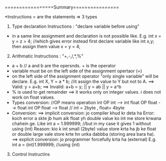 =================Summary================

*Instructions = are the statements 
=> 3 types 

 1. Type declaration Instructions : "declare variable before using"
  * in a same line assignment and declaration is not possible like.
    E.g. int x = y = z = 4; //which gives error
    instead first declare variable like int x,y; then assign them value x = y = 4;

 2. Arithmatic Instructions : "+,-,/,*,%"
  * a + b // a and b are the opersnds. + is the operator
  * variable must be on the left side of the assignment opertaor (=)
  * on the left side of the assignment operator "only single variable" will be declare. 
    E.g. int X, Y = a * b; //it assign the value to Y but not to A.
    ==> Valid: y = a+b; 
    ==> Invalid: a+b = y; || y = ab || y = a^b
  * % is used to get remainder
    ==> it works only on integer values. i does not work on float values.
  * Types conversion:    //OP means operation
    int OP int --> int
    float OP float --> float
    int OP float --> float
    // int = 2byte , float= 4byte
  * Conversion:
    ==> implicit conversion: jo compiler khud kr deta ha
    Error: koch error a skte jb hum aik float yh double value ko int me store krwana chahein ge.
    Like int a = 1.999999;  //but in my case it gives 1 without using (int)
    Reason: kio k int small (2byte) value store krta ha jb ke float or double large vale store krte hn unka dabbba (storing area bara ha).
    ==> explicit conversion: jo programmer forcefully krta ha (external)
    E.g. int a = (int)1.999999; //using (int)

 3. Control Instructins



